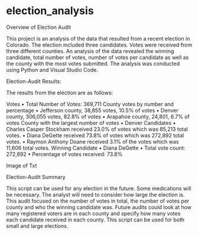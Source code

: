 # election_analysis


Overview of Election Audit

This project is an analysis of the data that resulted from a recent election in Colorado. The election included three candidates. Votes were received from three different counties. An analysis of the data revealed the winning candidate, total number of votes, number of votes per candidate as well as the county with the most votes submitted. The analysis was conducted using Python and Visual Studio Code.


Election-Audit Results: 

The results from the election are as follows:

Votes
•	Total Number of Votes: 369,711
County votes by number and percentage
•	Jefferson county, 38,855 votes, 10.5% of votes
•	Denver county, 306,055 votes, 82.8% of votes
•	Arapahoe county, 24,801, 6.7% of votes
County with the largest number of votes
•	Denver
Candidates
•	Charles Casper Stockham received 23.0% of votes which was 85,213 total votes.
•	Diana DeGette received 73.8% of votes which was 272,892 total votes.
•	Raymon Anthony Doane received 3.1% of the votes which was 11,606 total votes.
Winning Candidate
•	Diana DeGette
•	Total vote count: 272,892
•	Percentage of votes received: 73.8%


Image of Txt


Election-Audit Summary

This script can be used for any election in the future. Some medications will be necessary. The analyst will need to consider how large the election is. This audit focused on the number of votes in total, the number of votes per county and who the winning candidate was. Future audits could look at how many registered voters are in each county and specify how many votes each candidate received in each county. This script can be used for both small and large elections. 

